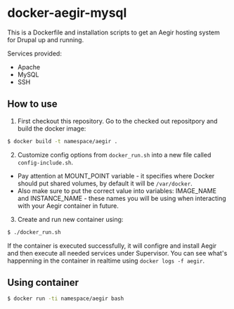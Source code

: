 docker-aegir-mysql
====================

This is a Dockerfile and installation scripts to get an Aegir hosting system for Drupal up and running.

Services provided:

- Apache
- MySQL
- SSH

## How to use

1. First checkout this repository. Go to the checked out repositpory and build the docker image:

```bash
$ docker build -t namespace/aegir .
```

2. Customize config options from `docker_run.sh` into a new file called `config-include.sh`. 
  - Pay attention at MOUNT_POINT variable - it specifies where Docker should put shared volumes, by default it will be `/var/docker`. 
  - Also make sure to put the correct value into variables: IMAGE_NAME and INSTANCE_NAME - these names you will be using when interacting with your Aegir container in future.

3. Create and run new container using:

```bash
$ ./docker_run.sh
```

If the container is executed successfully, it will configre and install Aegir and then execute all needed services under Supervisor. You can see what's happenning in the container in realtime using `docker logs -f aegir`.


## Using container

```bash
$ docker run -ti namespace/aegir bash
```

